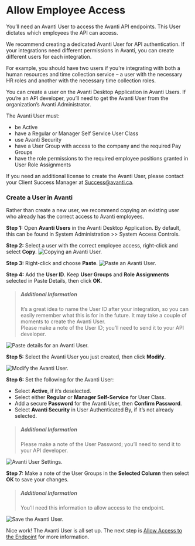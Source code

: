 # Allow Employee Access

You’ll need an Avanti User to access the Avanti API endpoints. This User dictates which employees the API can access. 

We recommend creating a dedicated Avanti User for API authentication. If your integrations need different permissions in Avanti, you can create different users for each integration. 

For example, you should have two users if you’re integrating with both a human resources and time collection service – a user with the necessary HR roles and another with the necessary time collection roles.

You can create a user on the Avanti Desktop Application in Avanti Users. If you’re an API developer, you’ll need to get the Avanti User from the organization’s Avanti Administrator. 

The Avanti User must:
- be Active
- have a Regular or Manager Self Service User Class
- use Avanti Security
- have a User Group with access to the company and the required Pay Groups
- have the role permissions to the required employee positions granted in User Role Assignments

If you need an additional license to create the Avanti User, please contact your Client Success Manager at Success@avanti.ca.

### Create a User in Avanti
Rather than create a new user, we recommend copying an existing user who already has the correct access to Avanti employees. 

**Step 1:** Open **Avanti Users** in the Avanti Desktop Application.
By default, this can be found in System Administration >> System Access Controls. 

**Step 2:** Select a user with the correct employee access, right-click and select **Copy**.
![Copying an Avanti User.](https://firebasestorage.googleapis.com/v0/b/avanti-hcm.appspot.com/o/api-docs%2FCreating%20Users%2FCopying%20an%20Avanti%20User.png?alt=media&token=29b5fa25-6456-4511-bd43-b984213a8640) 

**Step 3:** Right-click and choose **Paste**. 
![Paste an Avanti User.](https://firebasestorage.googleapis.com/v0/b/avanti-hcm.appspot.com/o/api-docs%2FCreating%20Users%2FPaste%20an%20Avanti%20User.png?alt=media&token=0cdb853b-3abc-426a-8766-ce5dc1752003)

**Step 4:** Add the **User ID**. Keep **User Groups** and **Role Assignments** selected in Paste Details, then click **OK**.  

<!-- theme: info -->
>##### Additional Information
>It’s a great idea to name the User ID after your integration, so you can easily remember what this is for in the future. It may take a couple of moments to create the Avanti User. <br>
Please make a note of the User ID; you’ll need to send it to your API developer. 

![Paste details for an Avanti User.](https://firebasestorage.googleapis.com/v0/b/avanti-hcm.appspot.com/o/api-docs%2FCreating%20Users%2FPasteDetails.png?alt=media&token=211ca3b2-0719-4cc0-8992-db07785bc82a)

**Step 5:** Select the Avanti User you just created, then click **Modify**. 

![Modify the Avanti User.](https://firebasestorage.googleapis.com/v0/b/avanti-hcm.appspot.com/o/api-docs%2FCreating%20Users%2FModifytheAvantiUser.png?alt=media&token=129921ca-517a-4a91-8a8e-662e142c3cf9)

**Step 6:** Set the following for the Avanti User: 
- Select **Active**, if it’s deselected. 
- Select either **Regular** or **Manager Self-Service** for User Class.
- Add a secure **Password** for the Avanti User, then **Confirm Password**. 
- Select **Avanti Security** in User Authenticated By, if it’s not already selected. 
<!-- theme: info -->
>##### Additional Information
>Please make a note of the User Password; you’ll need to send it to your API developer. 

![Avanti User Settings.](https://firebasestorage.googleapis.com/v0/b/avanti-hcm.appspot.com/o/api-docs%2FCreating%20Users%2FAvantiUserSettings.png?alt=media&token=a8460bb2-3450-4688-a564-4ff49b6f0840)


**Step 7:** Make a note of the User Groups in the **Selected Column** then select **OK** to save your changes.  

<!-- theme: info -->
>##### Additional Information
>You’ll need this information to allow access to the endpoint.

![Save the Avanti User.](https://firebasestorage.googleapis.com/v0/b/avanti-hcm.appspot.com/o/api-docs%2FCreating%20Users%2FSaveAvantiUser.png?alt=media&token=81a67d1e-3fb2-47e9-bc9e-b3da1044fe95)

Nice work! The Avanti User is all set up. The next step is [Allow Access to the Endpoint](/docs/auth-subfunction.md) for more information.  